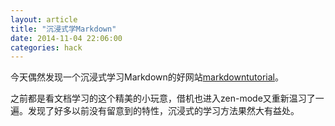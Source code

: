 ```yaml
---
layout: article
title: "沉浸式学Markdown"
date: 2014-11-04 22:06:00
categories: hack
---
```


今天偶然发现一个沉浸式学习Markdown的好网站[markdowntutorial](http://markdowntutorial.com/)。

之前都是看文档学习的这个精美的小玩意，借机也进入zen-mode又重新温习了一遍。发现了好多以前没有留意到的特性，沉浸式的学习方法果然大有益处。
